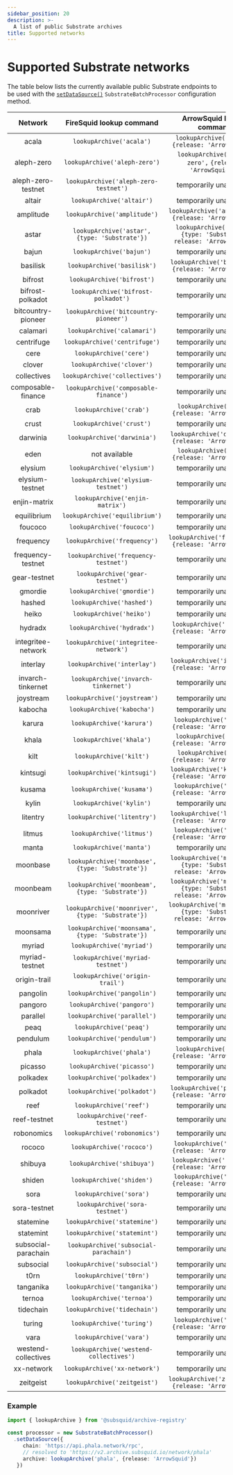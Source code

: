 ```yaml
---
sidebar_position: 20
description: >-
  A list of public Substrate archives
title: Supported networks
---
```


# Supported Substrate networks

The table below lists the currently available public Substrate endpoints to be used with the [`setDataSource()`](../setup/general/#set-data-source) `SubstrateBatchProcessor` configuration method.

| Network             | FireSquid lookup command                            | ArrowSquid lookup command                                                    |
|:-------------------:|:---------------------------------------------------:|:----------------------------------------------------------------------------:|
| acala               | `lookupArchive('acala')`                            | `lookupArchive('acala',` `{release: 'ArrowSquid'})`                          |
| aleph-zero          | `lookupArchive('aleph-zero')`                       | `lookupArchive('aleph-zero',` `{release: 'ArrowSquid'})`                     |
| aleph-zero-testnet  | `lookupArchive('aleph-zero-testnet')`               | temporarily unavailable                                                      |
| altair              | `lookupArchive('altair')`                           | temporarily unavailable                                                      |
| amplitude           | `lookupArchive('amplitude')`                        | `lookupArchive('amplitude',` `{release: 'ArrowSquid'})`                      |
| astar               | `lookupArchive('astar',` `{type: 'Substrate'})`     | `lookupArchive('astar',` `{type: 'Substrate',` `release: 'ArrowSquid'})`     |
| bajun               | `lookupArchive('bajun')`                            | temporarily unavailable                                                      |
| basilisk            | `lookupArchive('basilisk')`                         | `lookupArchive('basilisk',` `{release: 'ArrowSquid'})`                       |
| bifrost             | `lookupArchive('bifrost')`                          | temporarily unavailable                                                      |
| bifrost-polkadot    | `lookupArchive('bifrost-polkadot')`                 | temporarily unavailable                                                      |
| bitcountry-pioneer  | `lookupArchive('bitcountry-pioneer')`               | temporarily unavailable                                                      |
| calamari            | `lookupArchive('calamari')`                         | temporarily unavailable                                                      |
| centrifuge          | `lookupArchive('centrifuge')`                       | temporarily unavailable                                                      |
| cere                | `lookupArchive('cere')`                             | temporarily unavailable                                                      |
| clover              | `lookupArchive('clover')`                           | temporarily unavailable                                                      |
| collectives         | `lookupArchive('collectives')`                      | temporarily unavailable                                                      |
| composable-finance  | `lookupArchive('composable-finance')`               | temporarily unavailable                                                      |
| crab                | `lookupArchive('crab')`                             | `lookupArchive('crab',` `{release: 'ArrowSquid'})`                           |
| crust               | `lookupArchive('crust')`                            | temporarily unavailable                                                      |
| darwinia            | `lookupArchive('darwinia')`                         | `lookupArchive('darwinia',` `{release: 'ArrowSquid'})`                       |
| eden                | not available                                       | `lookupArchive('eden',` `{release: 'ArrowSquid'})`                           |
| elysium             | `lookupArchive('elysium')`                          | temporarily unavailable                                                      |
| elysium-testnet     | `lookupArchive('elysium-testnet')`                  | temporarily unavailable                                                      |
| enjin-matrix        | `lookupArchive('enjin-matrix')`                     | temporarily unavailable                                                      |
| equilibrium         | `lookupArchive('equilibrium')`                      | temporarily unavailable                                                      |
| foucoco             | `lookupArchive('foucoco')`                          | temporarily unavailable                                                      |
| frequency           | `lookupArchive('frequency')`                        | `lookupArchive('frequency',` `{release: 'ArrowSquid'})`                      |
| frequency-testnet   | `lookupArchive('frequency-testnet')`                | temporarily unavailable                                                      |
| gear-testnet        | `lookupArchive('gear-testnet')`                     | temporarily unavailable                                                      |
| gmordie             | `lookupArchive('gmordie')`                          | temporarily unavailable                                                      |
| hashed              | `lookupArchive('hashed')`                           | temporarily unavailable                                                      |
| heiko               | `lookupArchive('heiko')`                            | temporarily unavailable                                                      |
| hydradx             | `lookupArchive('hydradx')`                          | `lookupArchive('hydradx',` `{release: 'ArrowSquid'})`                        |
| integritee-network  | `lookupArchive('integritee-network')`               | temporarily unavailable                                                      |
| interlay            | `lookupArchive('interlay')`                         | `lookupArchive('interlay',` `{release: 'ArrowSquid'})`                       |
| invarch-tinkernet   | `lookupArchive('invarch-tinkernet')`                | temporarily unavailable                                                      |
| joystream           | `lookupArchive('joystream')`                        | temporarily unavailable                                                      |
| kabocha             | `lookupArchive('kabocha')`                          | temporarily unavailable                                                      |
| karura              | `lookupArchive('karura')`                           | `lookupArchive('karura',` `{release: 'ArrowSquid'})`                         |
| khala               | `lookupArchive('khala')`                            | `lookupArchive('khala',` `{release: 'ArrowSquid'})`                          |
| kilt                | `lookupArchive('kilt')`                             | `lookupArchive('kilt',` `{release: 'ArrowSquid'})`                           |
| kintsugi            | `lookupArchive('kintsugi')`                         | `lookupArchive('kintsugi',` `{release: 'ArrowSquid'})`                       |
| kusama              | `lookupArchive('kusama')`                           | `lookupArchive('kusama',` `{release: 'ArrowSquid'})`                         |
| kylin               | `lookupArchive('kylin')`                            | temporarily unavailable                                                      |
| litentry            | `lookupArchive('litentry')`                         | `lookupArchive('litentry',` `{release: 'ArrowSquid'})`                       |
| litmus              | `lookupArchive('litmus')`                           | `lookupArchive('litmus',` `{release: 'ArrowSquid'})`                         |
| manta               | `lookupArchive('manta')`                            | temporarily unavailable                                                      |
| moonbase            | `lookupArchive('moonbase',` `{type: 'Substrate'})`  | `lookupArchive('moonbase',` `{type: 'Substrate',` `release: 'ArrowSquid'})`  |
| moonbeam            | `lookupArchive('moonbeam',` `{type: 'Substrate'})`  | `lookupArchive('moonbeam',` `{type: 'Substrate',` `release: 'ArrowSquid'})`  |
| moonriver           | `lookupArchive('moonriver',` `{type: 'Substrate'})` | `lookupArchive('moonriver',` `{type: 'Substrate',` `release: 'ArrowSquid'})` |
| moonsama            | `lookupArchive('moonsama',` `{type: 'Substrate'})`  | temporarily unavailable                                                      |
| myriad              | `lookupArchive('myriad')`                           | temporarily unavailable                                                      |
| myriad-testnet      | `lookupArchive('myriad-testnet')`                   | temporarily unavailable                                                      |
| origin-trail        | `lookupArchive('origin-trail')`                     | temporarily unavailable                                                      |
| pangolin            | `lookupArchive('pangolin')`                         | temporarily unavailable                                                      |
| pangoro             | `lookupArchive('pangoro')`                          | temporarily unavailable                                                      |
| parallel            | `lookupArchive('parallel')`                         | temporarily unavailable                                                      |
| peaq                | `lookupArchive('peaq')`                             | temporarily unavailable                                                      |
| pendulum            | `lookupArchive('pendulum')`                         | temporarily unavailable                                                      |
| phala               | `lookupArchive('phala')`                            | `lookupArchive('phala',` `{release: 'ArrowSquid'})`                          |
| picasso             | `lookupArchive('picasso')`                          | temporarily unavailable                                                      |
| polkadex            | `lookupArchive('polkadex')`                         | temporarily unavailable                                                      |
| polkadot            | `lookupArchive('polkadot')`                         | `lookupArchive('polkadot',` `{release: 'ArrowSquid'})`                       |
| reef                | `lookupArchive('reef')`                             | temporarily unavailable                                                      |
| reef-testnet        | `lookupArchive('reef-testnet')`                     | temporarily unavailable                                                      |
| robonomics          | `lookupArchive('robonomics')`                       | temporarily unavailable                                                      |
| rococo              | `lookupArchive('rococo')`                           | `lookupArchive('rococo',` `{release: 'ArrowSquid'})`                         |
| shibuya             | `lookupArchive('shibuya')`                          | `lookupArchive('shibuya',` `{release: 'ArrowSquid'})`                        |
| shiden              | `lookupArchive('shiden')`                           | `lookupArchive('shiden',` `{release: 'ArrowSquid'})`                         |
| sora                | `lookupArchive('sora')`                             | temporarily unavailable                                                      |
| sora-testnet        | `lookupArchive('sora-testnet')`                     | temporarily unavailable                                                      |
| statemine           | `lookupArchive('statemine')`                        | temporarily unavailable                                                      |
| statemint           | `lookupArchive('statemint')`                        | temporarily unavailable                                                      |
| subsocial-parachain | `lookupArchive('subsocial-parachain')`              | temporarily unavailable                                                      |
| subsocial           | `lookupArchive('subsocial')`                        | temporarily unavailable                                                      |
| t0rn                | `lookupArchive('t0rn')`                             | temporarily unavailable                                                      |
| tanganika           | `lookupArchive('tanganika')`                        | temporarily unavailable                                                      |
| ternoa              | `lookupArchive('ternoa')`                           | temporarily unavailable                                                      |
| tidechain           | `lookupArchive('tidechain')`                        | temporarily unavailable                                                      |
| turing              | `lookupArchive('turing')`                           | `lookupArchive('turing',` `{release: 'ArrowSquid'})`                         |
| vara                | `lookupArchive('vara')`                             | temporarily unavailable                                                      |
| westend-collectives | `lookupArchive('westend-collectives')`              | temporarily unavailable                                                      |
| xx-network          | `lookupArchive('xx-network')`                       | temporarily unavailable                                                      |
| zeitgeist           | `lookupArchive('zeitgeist')`                        | `lookupArchive('zeitgeist',` `{release: 'ArrowSquid'})`                      |

### Example

```typescript
import { lookupArchive } from '@subsquid/archive-registry'

const processor = new SubstrateBatchProcessor()
  .setDataSource({
     chain: 'https://api.phala.network/rpc',
     // resolved to 'https://v2.archive.subsquid.io/network/phala'
     archive: lookupArchive('phala', {release: 'ArrowSquid'})
   })
```
